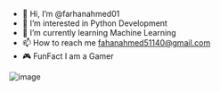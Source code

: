 - 👋 Hi, I’m @farhanahmed01
- 👀 I’m interested in Python Development
- 🌱 I’m currently learning Machine Learning 
- 📫 How to reach me fahanahmed51140@gmail.com
- 🎮 FunFact I am a Gamer

<!---  
farhanahmed01/farhanahmed01 is a ✨ special ✨ repository because its `README.md` (this file) appears on your GitHub profile.
You can click the Preview link to take a look at your changes.
--->
![image](https://github.com/farhanahmed01/farhanahmed01/assets/124406006/aba48e57-7a9e-459a-bdd5-c1b61c34b127)
